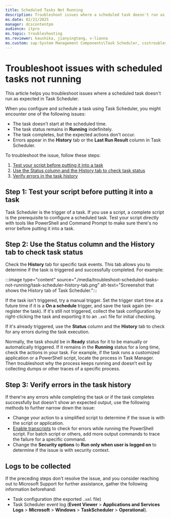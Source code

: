```yaml
---
title: Scheduled Tasks Not Running
description: Troubleshoot issues where a scheduled task doesn't run as expected in Task Scheduler.
ms.date: 02/21/2025
manager: dcscontentpm
audience: itpro
ms.topic: troubleshooting
ms.reviewer: kaushika, jianyingtang, v-lianna
ms.custom: sap:System Management Components\Task Scheduler, csstroubleshoot
---
```

# Troubleshoot issues with scheduled tasks not running

This article helps you troubleshoot issues where a scheduled task doesn't run as expected in Task Scheduler.  

When you configure and schedule a task using Task Scheduler, you might encounter one of the following issues:

- The task doesn't start at the scheduled time.
- The task status remains in **Running** indefinitely.
- The task completes, but the expected actions don't occur.
- Errors appear in the **History** tab or the **Last Run Result** column in Task Scheduler.

To troubleshoot the issue, follow these steps:

1. [Test your script before putting it into a task](#step-1-test-your-script-before-putting-it-into-a-task)
2. [Use the Status column and the History tab to check task status](#step-2-use-the-status-column-and-the-history-tab-to-check-task-status)
3. [Verify errors in the task history](#step-3-verify-errors-in-the-task-history)

## Step 1: Test your script before putting it into a task  

Task Scheduler is the trigger of a task. If you use a script, a complete script is the prerequisite to configure a scheduled task. Test your script directly with tools like PowerShell and Command Prompt to make sure there's no error before putting it into a task.

## Step 2: Use the Status column and the History tab to check task status

Check the **History** tab for specific task events. This tab allows you to determine if the task is triggered and successfully completed. For example:

:::image type="content" source="./media/troubleshoot-scheduled-tasks-not-running/task-scheduler-history-tab.png" alt-text="Screenshot that shows the History tab of Task Scheduler.":::

If the task isn't triggered,  try a  manual trigger.  Set the trigger start time at a future time if it is a **On a schedule** trigger, and save the task again (re-register the task). If it's still not triggered, collect the task configuration by right-clicking the task and exporting it to an `.xml` file for initial checking.

If it's already triggered, use the **Status** column and the **History** tab to check for any errors during the task execution.

Normally, the task should be in **Ready** status for it to be manually or automatically triggered. If it remains in the **Running** status for a long time, check the actions in your task. For example, if the task runs a customized application or a PowerShell script, locate the process in Task Manager. Then troubleshoot why the process keeps running and doesn’t exit by collecting dumps or other traces of a specific process.
  
## Step 3: Verify errors in the task history

If there're any errors while completing the task or if the task completes successfully but doesn't show an expected output, use the following methods to further narrow down the issue:

- Change your action to a simplified script to determine if the issue is with the script or application.
- [Enable transcripts](/powershell/module/microsoft.powershell.core/about/about_group_policy_settings?view=powershell-7.4#turn-on-powershell-transcription) to check for errors while running the PowerShell script. For batch script or others, add more output commands to trace the failure for a specific command.  
- Change the **Security options** to **Run only when user is logged on** to determine if the issue is with security context.

## Logs to be collected

If the preceding steps don't resolve the issue, and you consider reaching out to Microsoft Support for further assistance, gather the following information beforehand:

- Task configuration (the exported `.xml` file)
- Task Scheduler event log (**Event Viewer** > **Applications and Services Logs** > **Microsoft** > **Windows** > **TaskScheduler** > **Operational**).
